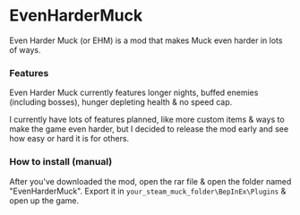 # EvenHarderMuck
Even Harder Muck (or EHM) is a mod that makes Muck even harder in lots of ways.

### Features
Even Harder Muck currently features longer nights, buffed enemies (including bosses), hunger depleting health & no speed cap.

I currently have lots of features planned, like more custom items & ways to make the game even harder, but I decided to release the mod early and see how easy or hard it is for others.

### How to install (manual)
After you've downloaded the mod, open the rar file & open the folder named "EvenHarderMuck". Export it in ``your_steam_muck_folder\BepInEx\Plugins`` & open up the game.
